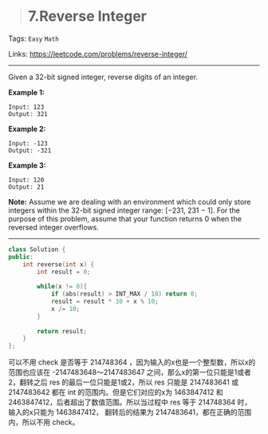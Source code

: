 > # 7.Reverse Integer

Tags: `Easy` `Math`

Links: <https://leetcode.com/problems/reverse-integer/>

---

Given a 32-bit signed integer, reverse digits of an integer.

**Example 1:**

```
Input: 123
Output: 321
```

**Example 2:**

```
Input: -123
Output: -321
```

**Example 3:**

```
Input: 120
Output: 21
```

**Note:**
Assume we are dealing with an environment which could only store integers within the 32-bit signed integer range: [−231,  231 − 1]. For the purpose of this problem, assume that your function returns 0 when the reversed integer overflows.

---

```c++
class Solution {
public:
    int reverse(int x) {
        int result = 0;
        
        while(x != 0){
            if (abs(result) > INT_MAX / 10) return 0;
            result = result * 10 + x % 10;
            x /= 10;
        }
        
        return result;
    }
};
```

可以不用 check 是否等于 214748364 ，因为输入的x也是一个整型数，所以x的范围也应该在 -2147483648～2147483647 之间，那么x的第一位只能是1或者2，翻转之后 res 的最后一位只能是1或2，所以 res 只能是 2147483641 或 2147483642 都在 int 的范围内。但是它们对应的x为 1463847412 和 2463847412，后者超出了数值范围。所以当过程中 res 等于 214748364 时， 输入的x只能为 1463847412， 翻转后的结果为 2147483641，都在正确的范围内，所以不用 check。